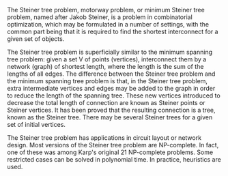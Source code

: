 The Steiner tree problem, motorway problem, or minimum Steiner tree problem, named after Jakob Steiner, is a problem in combinatorial optimization, which may be formulated in a number of settings, with the common part being that it is required to find the shortest interconnect for a given set of objects.

The Steiner tree problem is superficially similar to the minimum spanning tree problem: given a set V of points (vertices), interconnect them by a network (graph) of shortest length, where the length is the sum of the lengths of all edges. The difference between the Steiner tree problem and the minimum spanning tree problem is that, in the Steiner tree problem, extra intermediate vertices and edges may be added to the graph in order to reduce the length of the spanning tree. These new vertices introduced to decrease the total length of connection are known as Steiner points or Steiner vertices. It has been proved that the resulting connection is a tree, known as the Steiner tree. There may be several Steiner trees for a given set of initial vertices.

The Steiner tree problem has applications in circuit layout or network design. Most versions of the Steiner tree problem are NP-complete. In fact, one of these was among Karp's original 21 NP-complete problems. Some restricted cases can be solved in polynomial time. In practice, heuristics are used.
